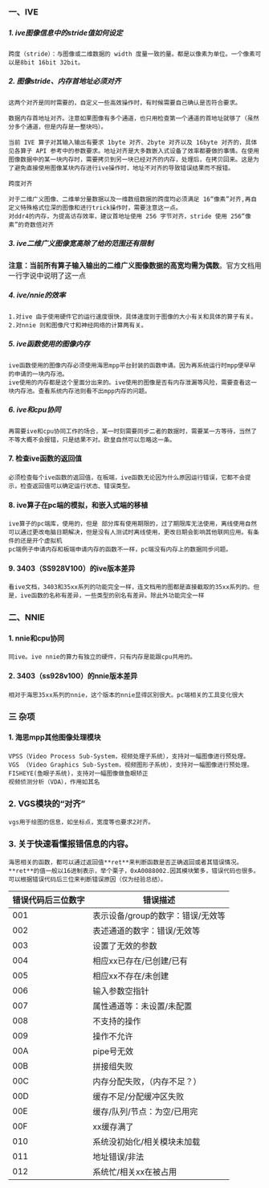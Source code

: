 ### 一、IVE
##### 1. ive图像信息中的stride值如何设定
    跨度（stride）：与图像或二维数据的 width 度量一致的量。都是以像素为单位。一个像素可以是8bit 16bit 32bit。

##### 2. 图像stride、内存首地址必须对齐
    这两个对齐是同时需要的，自定义一些高效操作时，有时候需要自己确认是否符合要求。
    
    数据内存首地址对齐。注意如果图像有多个通道，也只用检查第一个通道的首地址就够了（虽然分多个通道，但是内存是一整块吗）。
    
    当前 IVE 算子对其输入输出有要求 1byte 对齐、2byte 对齐以及 16byte 对齐的，具体见各算子 API 参考中的参数要求。地址对齐是大多数嵌入式设备了效率都要做的事情。在使用图像数据中的某一块内存时，需要拷贝到另一块已经对齐的内存，处理后，在拷贝回来。这是为了避免直接使用图像某块内存进行ive操作时，地址不对齐的导致错误结果而不报错。
    
    跨度对齐
    
    对于二维广义图像、二维单分量数据以及一维数组数据的跨度均必须满足 16“像素”对齐,再自定义特殊格式位深的图像和进行trick操作时，需要注意这一点。
    对ddr4的内存，为提高访存效率，建议首地址使用 256 字节对齐，stride 使用 256“像素”的奇数倍对齐
##### 3. ive二维广义图像宽高除了给的范围还有限制

**注意：当前所有算子输入输出的二维广义图像数据的高宽均需为偶数**。官方文档用一行字说中说明了这一点

##### 4. ive/nnie的效率
    1.对ive 由于使用硬件它的运行速度很快，具体速度则于图像的大小有关和具体的算子有关。
    2.对nnie 则和图像尺寸和神经网络的计算两有关。

##### 5. ive函数使用的图像内存
    ive函数使用的图像内存必须使用海思mpp平台封装的函数申请。因为再系统运行时mpp便早早的申请的一块内存池。
    ive使用的内存都是这个里面分出来的。ive使用的图像是否有内存泄漏等风险，需要查看这一块内存池。查看系统内存池则看不出mpp内存的问题。

##### 6. ive和cpu协同
    再需要ive和cpu协同工作的场合，某一时刻需要同步二者的数据时，需要某一方等待，当然了不等大概不会报错，只是结果不对。欧皇自然可以忽略这一条。

#### 7. 检查ive函数的返回值
    必须检查每个ive函数的返回值，在板端，ive函数无论因为什么原因运行错误，它都不会提示，检查返回值可以确定运行状态、错误类型。

#### 8. ive算子在pc端的模拟，和嵌入式端的移植
    ive算子的pc端库，使用的，但是 部分库有使用期限的，过了期限库无法使用，离线使用自然可以通过更改电脑日期解决，但是没有人测试时离线使用，更改日期会影响其他联网应用。有条件的还是开个虚拟机
    pc端例子申请内存和板端申请内存的函数不一样，pc端没有内存上的数据同步问题。
#### 9. 3403（SS928V100）的ive版本差异
    看ive文档，3403和35xx系列的功能完全一样，连文档用的图都是直接截取的35xx系列的。但是，ive函数的名称有差异，一些类型的别名有差异。除此外功能完全一样
    
### 二、NNIE

#### 1. nnie和cpu协同
    同ive。ive nnie的算力有独立的硬件，只有内存是能跟cpu共用的。
#### 2. 3403（ss928v100）的nnie版本差异
    相对于海思35xx系列的nnie，这个版本的nnie显得区别很大。pc端相关的工具变化很大
### 三 杂项

#### 1. 海思mpp其他图像处理模块
    
    VPSS（Video Process Sub-System，视频处理子系统），支持对一幅图像进行预处理。
    VGS （Video Graphics Sub-System，视频图形子系统），支持对一幅图像进行预处理。
    FISHEYE(鱼眼子系统)，支持对一幅图像做鱼眼矫正
    视频侦测分析（VDA），作用如其名

### 2. VGS模块的“对齐”

    vgs用于绘图的信息，如坐标点，宽度等也要求2对齐。
### 3. 关于快速看懂报错信息的内容。
    海思相关的函数，都可以通过返回值**ret**来判断函数是否正确返回或者其错误情况。
    **ret**的值一般以16进制表示，举个栗子，0xA0088002.因其模块繁多，错误代码也很多。
    可以根据错误代码后三位来判断错误原因（仅为经验总结）。
    
| 错误代码后三位数字 | 错误描述|
|---|---|
|001|表示设备/group的数字：错误/无效等|
|002|表述通道的数字：错误/无效等|
|003|设置了无效的参数|
|004|相应xx已存在/已创建/已有|
|005|相应xx不存在/未创建|
|006|输入参数空指针|
|007|属性通道等：未设置/未配置|
|008|不支持的操作|
|009|操作不允许|
|00A|pipe号无效|
|00B|拼接组失败|
|00C|内存分配失败，（内存不足？）|
|00D|缓存不足/分配缓冲区失败|
|00E|缓存/队列/节点：为空/已用完|
|00F|xx缓存满了|
|010|系统没初始化/相关模块未加载|
|011|地址错误/非法|
|012|系统忙/相关xx在被占用|

